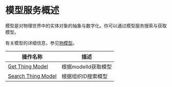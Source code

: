 # 模型服务概述

模型是对物理世界中的实体对象的抽象与数字化。你可以通过模型服务搜索与获取模型。

有关模型的详细信息，参见[物模型](https://www.envisioniot.com/docs/device-connection/zh_CN/latest/howto/model/model_overview.html)。

| 操作名称     | 描述                |
|--------------|---------------------|
| [Get Thing Model](getmodel)    | 根据modelId获取模型 |
| [Search Thing Model](searchmodel) | 根据组织ID搜索模型  |
